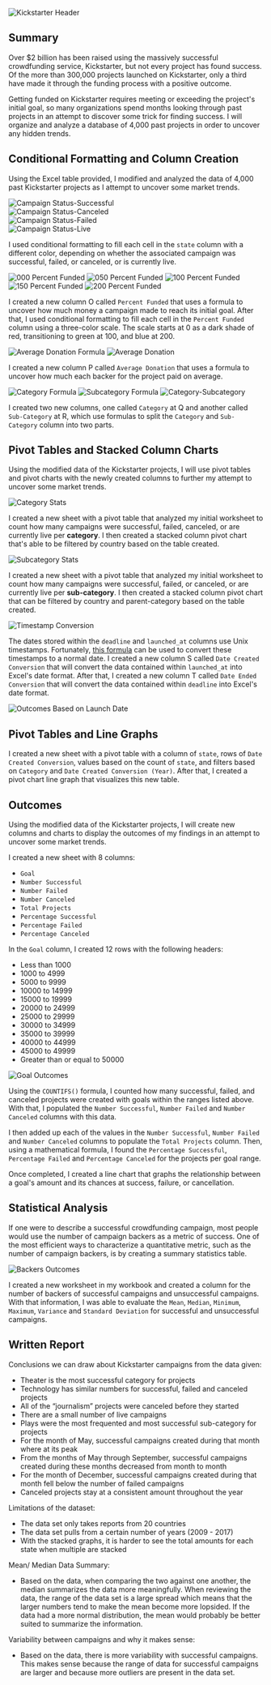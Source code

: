   ![Kickstarter Header](Images/kickstarter_header.png)

## Summary

Over $2 billion has been raised using the massively successful crowdfunding service, Kickstarter, but not every project has found success. Of the more than 300,000 projects launched on Kickstarter, only a third have made it through the funding process with a positive outcome.

Getting funded on Kickstarter requires meeting or exceeding the project's initial goal, so many organizations spend months looking through past projects in an attempt to discover some trick for finding success. I will organize and analyze a database of 4,000 past projects in order to uncover any hidden trends.

## Conditional Formatting and Column Creation

Using the Excel table provided, I modified and analyzed the data of 4,000 past Kickstarter projects as I attempt to uncover some market trends.

  ![Campaign Status-Successful](Images/conditional_formatting_state_successful.png)<br>
  ![Campaign Status-Canceled](Images/conditional_formatting_state_canceled.png)<br>
  ![Campaign Status-Failed](Images/conditional_formatting_state_failed.png)<br>
  ![Campaign Status-Live](Images/conditional_formatting_state_live.png)<br>

I used conditional formatting to fill each cell in the `state` column with a different color, depending on whether the associated campaign was successful, failed, or canceled, or is currently live.

  ![000 Percent Funded](Images/conditional_formatting_000_percent_funded.png)
  ![050 Percent Funded](Images/conditional_formatting_050_percent_funded.png)
  ![100 Percent Funded](Images/conditional_formatting_100_percent_funded.png)
  ![150 Percent Funded](Images/conditional_formatting_150_percent_funded.png)
  ![200 Percent Funded](Images/conditional_formatting_200_percent_funded.png)

I created a new column O called `Percent Funded` that uses a formula to uncover how much money a campaign made to reach its initial goal. After that, I used conditional formatting to fill each cell in the `Percent Funded` column using a three-color scale. The scale starts at 0 as a dark shade of red, transitioning to green at 100, and blue at 200.

  ![Average Donation Formula](Images/average_donation_formula.png)
  ![Average Donation](Images/column_creation_average_donation.png)

I created a new column P called `Average Donation` that uses a formula to uncover how much each backer for the project paid on average.

  ![Category Formula](Images/category_formula.png)
  ![Subcategory Formula](Images/subcategory_formula.png)
  ![Category-Subcategory](Images/column_creation_category_subcategory.png)

I created two new columns, one called `Category` at Q and another called `Sub-Category` at R, which use formulas to split the `Category` and `Sub-Category` column into two parts.

## Pivot Tables and Stacked Column Charts

Using the modified data of the Kickstarter projects, I will use pivot tables and pivot charts with the newly created columns to further my attempt to uncover some market trends.

  ![Category Stats](Images/pivot_table_pivot_chart_category_stats.png)

I created a new sheet with a pivot table that analyzed my initial worksheet to count how many campaigns were successful, failed, canceled, or are currently live per **category**. I then created a stacked column pivot chart that's able to be filtered by country based on the table created.

  ![Subcategory Stats](Images/pivot_table_pivot_chart_subcategory_stats.png)

I created a new sheet with a pivot table that analyzed my initial worksheet to count how many campaigns were successful, failed, or canceled, or are currently live per **sub-category**. I then created a stacked column pivot chart that can be filtered by country and parent-category based on the table created.

  ![Timestamp Conversion](Images/timestamp_conversion.png)

The dates stored within the `deadline` and `launched_at` columns use Unix timestamps. Fortunately, [this formula](https://www.extendoffice.com/documents/excel/2473-excel-timestamp-to-date.html) can be used to convert these timestamps to a normal date. I created a new column S called `Date Created Conversion` that will convert the data contained within `launched_at` into Excel's date format. After that, I created a new column T called `Date Ended Conversion` that will convert the data contained within `deadline` into Excel's date format.

  ![Outcomes Based on Launch Date](Images/launch_date_outcomes.png)

## Pivot Tables and Line Graphs

I created a new sheet with a pivot table with a column of `state`, rows of `Date Created Conversion`, values based on the count of `state`, and filters based on `Category` and `Date Created Conversion (Year)`. After that, I created a pivot chart line graph that visualizes this new table.

## Outcomes

Using the modified data of the Kickstarter projects, I will create new columns and charts to display the outcomes of my findings in an attempt to uncover some market trends.

I created a new sheet with 8 columns:
  * `Goal`
  * `Number Successful`
  * `Number Failed`
  * `Number Canceled`
  * `Total Projects`
  * `Percentage Successful`
  * `Percentage Failed`
  * `Percentage Canceled` 

In the `Goal` column, I created 12 rows with the following headers:

  * Less than 1000
  * 1000 to 4999
  * 5000 to 9999
  * 10000 to 14999
  * 15000 to 19999
  * 20000 to 24999
  * 25000 to 29999
  * 30000 to 34999
  * 35000 to 39999
  * 40000 to 44999
  * 45000 to 49999
  * Greater than or equal to 50000

  ![Goal Outcomes](Images/goal_outcomes.png)

Using the `COUNTIFS()` formula, I counted how many successful, failed, and canceled projects were created with goals within the ranges listed above. With that, I populated the `Number Successful`, `Number Failed` and `Number Canceled` columns with this data.

I then added up each of the values in the `Number Successful`, `Number Failed` and `Number Canceled` columns to populate the `Total Projects` column. Then, using a mathematical formula, I found the `Percentage Successful`, `Percentage Failed` and `Percentage Canceled` for the projects per goal range.

Once completed, I created a line chart that graphs the relationship between a goal's amount and its chances at success, failure, or cancellation.

## Statistical Analysis

If one were to describe a successful crowdfunding campaign, most people would use the number of campaign backers as a metric of success. One of the most efficient ways to characterize a quantitative metric, such as the number of campaign backers, is by creating a summary statistics table.

  ![Backers Outcomes](Images/backers_outcome.png)

I created a new worksheet in my workbook and created a column for the number of backers of successful campaigns and unsuccessful campaigns. With that information, I was able to evaluate the `Mean`, `Median`, `Minimum`, `Maximum`, `Variance` and `Standard Deviation` for successful and unsuccessful campaigns.

## Written Report

Conclusions we can draw about Kickstarter campaigns from the data given:
* Theater is the most successful category for projects
* Technology has similar numbers for successful, failed and canceled projects
* All of the “journalism” projects were canceled before they started
* There are a small number of live campaigns
* Plays were the most frequented and most successful sub-category for projects
* For the month of May, successful campaigns created during that month where at its peak
* From the months of May through September, successful campaigns created during these months decreased from month to month
* For the month of December, successful campaigns created during that month fell below the number of failed campaigns
* Canceled projects stay at a consistent amount throughout the year 

Limitations of the dataset:
* The data set only takes reports from 20 countries
* The data set pulls from a certain number of years (2009 - 2017)
* With the stacked graphs, it is harder to see the total amounts for each state when multiple are stacked

Mean/ Median Data Summary:
* Based on the data, when comparing the two against one another, the median summarizes the data more meaningfully. When reviewing the data, the range of the data set is a large spread which means that the larger numbers tend to make the mean become more lopsided. If the data had a more normal distribution, the mean would probably be better suited to summarize the information.

Variability between campaigns and why it makes sense:
* Based on the data, there is more variability with successful campaigns. This makes sense because the range of data for successful campaigns are larger and because more outliers are present in the data set.